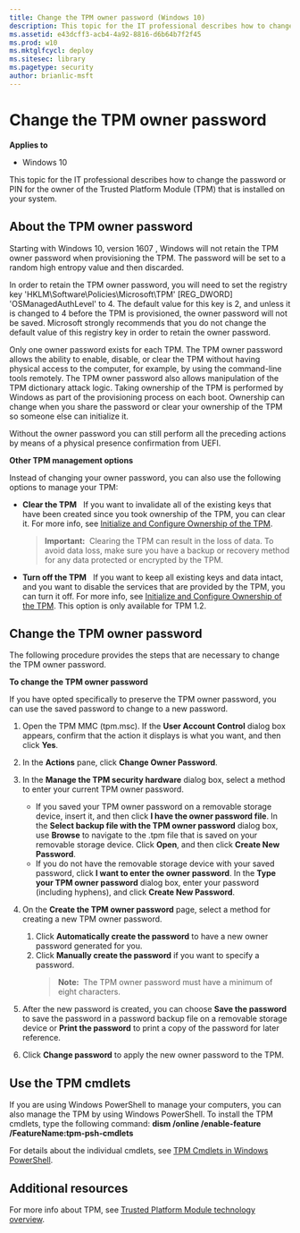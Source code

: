 ```yaml
---
title: Change the TPM owner password (Windows 10)
description: This topic for the IT professional describes how to change the password or PIN for the owner of the Trusted Platform Module (TPM) that is installed on your system.
ms.assetid: e43dcff3-acb4-4a92-8816-d6b64b7f2f45
ms.prod: w10
ms.mktglfcycl: deploy
ms.sitesec: library
ms.pagetype: security
author: brianlic-msft
---
```


# Change the TPM owner password

**Applies to**
-   Windows 10

This topic for the IT professional describes how to change the password or PIN for the owner of the Trusted Platform Module (TPM) that is installed on your system.

## About the TPM owner password
Starting with Windows 10, version 1607 , Windows will not retain the TPM owner password when provisioning the TPM.  The password will be set to a random high entropy value and then discarded.

In order to retain the TPM owner password, you will need to set the registry key 'HKLM\Software\Policies\Microsoft\TPM' [REG_DWORD] 'OSManagedAuthLevel' to 4.  The default value for this key is 2, and unless it is changed to 4 before the TPM is provisioned, the owner password will not be saved.  Microsoft strongly recommends that you do not change the default value of this registry key in order to retain the owner password.

Only one owner password exists for each TPM. The TPM owner password allows the ability to enable, disable, or clear the TPM without having physical access to the computer, for example, by using the command-line tools remotely. The TPM owner password also allows manipulation of the TPM dictionary attack logic.  Taking ownership of the TPM is performed by Windows as part of the provisioning process on each boot. Ownership can change when you share the password or clear your ownership of the TPM so someone else can initialize it.

Without the owner password you can still perform all the preceding actions by means of a physical presence confirmation from UEFI.

**Other TPM management options**

Instead of changing your owner password, you can also use the following options to manage your TPM:

-   **Clear the TPM**   If you want to invalidate all of the existing keys that have been created since you took ownership of the TPM, you can clear it. For more info, see [Initialize and Configure Ownership of the TPM](initialize-and-configure-ownership-of-the-tpm.md#bkmk-clear1).

    >**Important:**  Clearing the TPM can result in the loss of data. To avoid data loss, make sure you have a backup or recovery method for any data protected or encrypted by the TPM.
     
-   **Turn off the TPM**   If you want to keep all existing keys and data intact, and you want to disable the services that are provided by the TPM, you can turn it off. For more info, see [Initialize and Configure Ownership of the TPM](initialize-and-configure-ownership-of-the-tpm.md#bkmk-onoff). This option is only available for TPM 1.2.

## Change the TPM owner password

The following procedure provides the steps that are necessary to change the TPM owner password.

**To change the TPM owner password**

If you have opted specifically to preserve the TPM owner password, you can use the saved password to change to a new password.

1.  Open the TPM MMC (tpm.msc). If the **User Account Control** dialog box appears, confirm that the action it displays is what you want, and then click **Yes**.
2.  In the **Actions** pane, click **Change Owner Password**.
3.  In the **Manage the TPM security hardware** dialog box, select a method to enter your current TPM owner password.

    -   If you saved your TPM owner password on a removable storage device, insert it, and then click **I have the owner password file**. In the **Select backup file with the TPM owner password** dialog box, use **Browse** to navigate to the .tpm file that is saved on your removable storage device. Click **Open**, and then click **Create New Password**.
    -   If you do not have the removable storage device with your saved password, click **I want to enter the owner password**. In the **Type your TPM owner password** dialog box, enter your password (including hyphens), and click **Create New Password**.
4.  On the **Create the TPM owner password** page, select a method for creating a new TPM owner password.

    1.  Click **Automatically create the password** to have a new owner password generated for you.
    2.  Click **Manually create the password** if you want to specify a password.
        >**Note:**  The TPM owner password must have a minimum of eight characters.
         
5.  After the new password is created, you can choose **Save the password** to save the password in a password backup file on a removable storage device or **Print the password** to print a copy of the password for later reference.

6.  Click **Change password** to apply the new owner password to the TPM.

## Use the TPM cmdlets

If you are using Windows PowerShell to manage your computers, you can also manage the TPM by using Windows PowerShell. To install the TPM cmdlets, type the following command:
**dism /online /enable-feature /FeatureName:tpm-psh-cmdlets**

For details about the individual cmdlets, see [TPM Cmdlets in Windows PowerShell](http://technet.microsoft.com/library/jj603116.aspx).

## Additional resources

For more info about TPM, see [Trusted Platform Module technology overview](trusted-platform-module-overview.md#bkmk-additionalresources).
